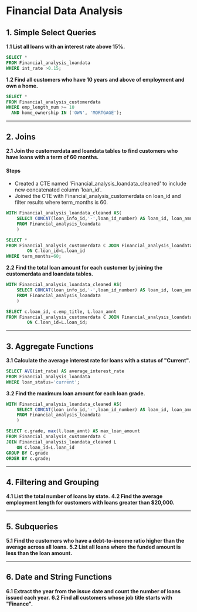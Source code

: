 
# Financial Data Analysis

## 1. Simple Select Queries

**1.1 List all loans with an interest rate above 15%.**

```sql
SELECT * 
FROM Financial_analysis_loandata
WHERE int_rate >0.15;
```
**1.2 Find all customers who have 10 years and above of employment and own a home.**
```sql
SELECT *
FROM Financial_analysis_customerdata
WHERE emp_length_num >= 10
  AND home_ownership IN ('OWN', 'MORTGAGE');
```
***

## 2. Joins

**2.1 Join the customerdata and loandata tables to find customers who have loans with a term of 60 months.**
#### Steps
- Created a CTE named 'Financial_analysis_loandata_cleaned' to include new concatenated column 'loan_id'.
- Joined the CTE with Financial_analysis_customerdata on loan_id and filter results where term_months is 60.
  
```sql
WITH Financial_analysis_loandata_cleaned AS(
	SELECT CONCAT(loan_info_id,'-',loan_id_number) AS loan_id, loan_amnt, funded_amnt, term_months, int_rate, installment, annual_inc, monthly_inc, minc_to_minst, verification_status, issue_date, loan_status, dti, delinq_2yrs
	FROM Financial_analysis_loandata
	)

SELECT *
FROM Financial_analysis_customerdata C JOIN Financial_analysis_loandata_cleaned L
		ON C.loan_id=L.loan_id
WHERE term_months=60;
```
**2.2 Find the total loan amount for each customer by joining the customerdata and loandata tables.**
```sql
WITH Financial_analysis_loandata_cleaned AS(
	SELECT CONCAT(loan_info_id,'-',loan_id_number) AS loan_id, loan_amnt, funded_amnt, term_months, int_rate, installment, annual_inc, monthly_inc, minc_to_minst, verification_status, issue_date, loan_status, dti, delinq_2yrs
	FROM Financial_analysis_loandata
	)

SELECT c.loan_id, c.emp_title, L.loan_amnt
FROM Financial_analysis_customerdata C JOIN Financial_analysis_loandata_cleaned L
		ON C.loan_id=L.loan_id;
```
***

## 3. Aggregate Functions

**3.1 Calculate the average interest rate for loans with a status of "Current".**
```sql
SELECT AVG(int_rate) AS average_interest_rate
FROM Financial_analysis_loandata
WHERE loan_status='current';
```
**3.2 Find the maximum loan amount for each loan grade.**
```sql
WITH Financial_analysis_loandata_cleaned AS(
	SELECT CONCAT(loan_info_id,'-',loan_id_number) AS loan_id, loan_amnt, funded_amnt, term_months, int_rate, installment, annual_inc, monthly_inc, minc_to_minst, verification_status, issue_date, loan_status, dti, delinq_2yrs
	FROM Financial_analysis_loandata
	)

SELECT c.grade, max(l.loan_amnt) AS max_loan_amount
FROM Financial_analysis_customerdata C
JOIN Financial_analysis_loandata_cleaned L
	ON C.loan_id=L.loan_id
GROUP BY C.grade
ORDER BY c.grade;
```
***

## 4. Filtering and Grouping

**4.1 List the total number of loans by state.**
**4.2 Find the average employment length for customers with loans greater than $20,000.**
***

## 5. Subqueries

**5.1 Find the customers who have a debt-to-income ratio higher than the average across all loans.**
**5.2 List all loans where the funded amount is less than the loan amount.**
***

## 6. Date and String Functions

**6.1 Extract the year from the issue date and count the number of loans issued each year.**
**6.2 Find all customers whose job title starts with "Finance".**

